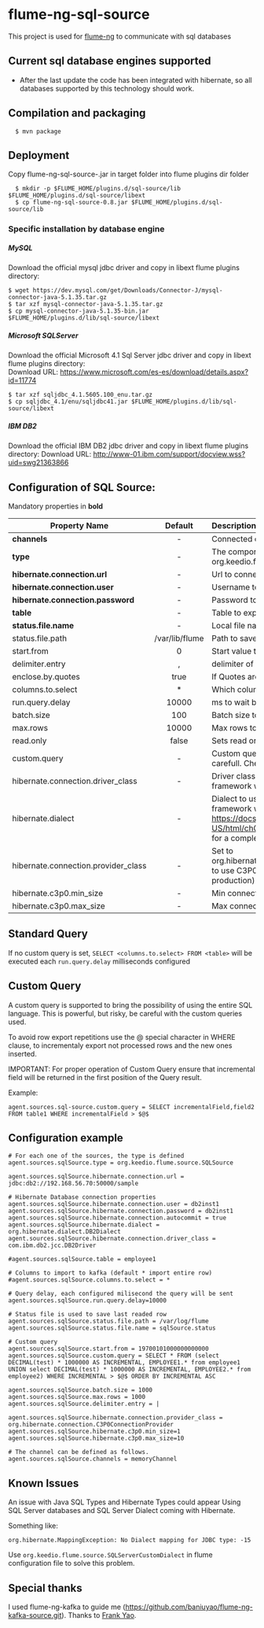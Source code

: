 flume-ng-sql-source
================

This project is used for [flume-ng](https://github.com/apache/flume) to communicate with sql databases

Current sql database engines supported
-------------------------------
- After the last update the code has been integrated with hibernate, so all databases supported by this technology should work.

Compilation and packaging
----------
```
  $ mvn package
```

Deployment
----------

Copy flume-ng-sql-source-<version>.jar in target folder into flume plugins dir folder
```
  $ mkdir -p $FLUME_HOME/plugins.d/sql-source/lib $FLUME_HOME/plugins.d/sql-source/libext
  $ cp flume-ng-sql-source-0.8.jar $FLUME_HOME/plugins.d/sql-source/lib
```

### Specific installation by database engine

##### MySQL
Download the official mysql jdbc driver and copy in libext flume plugins directory:
```
$ wget https://dev.mysql.com/get/Downloads/Connector-J/mysql-connector-java-5.1.35.tar.gz
$ tar xzf mysql-connector-java-5.1.35.tar.gz
$ cp mysql-connector-java-5.1.35-bin.jar $FLUME_HOME/plugins.d/lib/sql-source/libext
```

##### Microsoft SQLServer
Download the official Microsoft 4.1 Sql Server jdbc driver and copy in libext flume plugins directory:  
Download URL: https://www.microsoft.com/es-es/download/details.aspx?id=11774  
```
$ tar xzf sqljdbc_4.1.5605.100_enu.tar.gz
$ cp sqljdbc_4.1/enu/sqljdbc41.jar $FLUME_HOME/plugins.d/lib/sql-source/libext
```

##### IBM DB2
Download the official IBM DB2 jdbc driver and copy in libext flume plugins directory:
Download URL: http://www-01.ibm.com/support/docview.wss?uid=swg21363866

Configuration of SQL Source:
----------
Mandatory properties in <b>bold</b>

| Property Name | Default | Description |
| ----------------------- | :-----: | :---------- |
| <b>channels</b> | - | Connected channel names |
| <b>type</b> | - | The component type name, needs to be org.keedio.flume.source.SQLSource  |
| <b>hibernate.connection.url</b> | - | Url to connect with the remote Database |
| <b>hibernate.connection.user</b> | - | Username to connect with the database |
| <b>hibernate.connection.password</b> | - | Password to connect with the database |
| <b>table</b> | - | Table to export data |
| <b>status.file.name</b> | - | Local file name to save last row number read |
| status.file.path | /var/lib/flume | Path to save the status file |
| start.from | 0 | Start value to import data |
| delimiter.entry | , | delimiter of incoming entry | 
| enclose.by.quotes | true | If Quotes are applied to all values in the output. |
| columns.to.select | * | Which colums of the table will be selected |
| run.query.delay | 10000 | ms to wait between run queries |
| batch.size| 100 | Batch size to send events to flume channel |
| max.rows | 10000| Max rows to import per query |
| read.only | false| Sets read only session with DDBB |
| custom.query | - | Custom query to force a special request to the DB, be carefull. Check below explanation of this property. |
| hibernate.connection.driver_class | -| Driver class to use by hibernate, if not specified the framework will auto asign one |
| hibernate.dialect | - | Dialect to use by hibernate, if not specified the framework will auto asign one. Check https://docs.jboss.org/hibernate/orm/4.3/manual/en-US/html/ch03.html#configuration-optional-dialects for a complete list of available dialects |
| hibernate.connection.provider_class | - | Set to org.hibernate.connection.C3P0ConnectionProvider to use C3P0 connection pool (recommended for production) |
| hibernate.c3p0.min_size | - | Min connection pool size |
| hibernate.c3p0.max_size | - | Max connection pool size |

Standard Query
-------------
If no custom query is set, ```SELECT <columns.to.select> FROM <table>``` will be executed each ```run.query.delay``` milliseconds configured

Custom Query
-------------
A custom query is supported to bring the possibility of using the entire SQL language. This is powerful, but risky, be careful with the custom queries used.  

To avoid row export repetitions use the $@$ special character in WHERE clause, to incrementaly export not processed rows and the new ones inserted.

IMPORTANT: For proper operation of Custom Query ensure that incremental field will be returned in the first position of the Query result.

Example:
```
agent.sources.sql-source.custom.query = SELECT incrementalField,field2 FROM table1 WHERE incrementalField > $@$ 
```

Configuration example
--------------------

```properties
# For each one of the sources, the type is defined
agent.sources.sqlSource.type = org.keedio.flume.source.SQLSource

agent.sources.sqlSource.hibernate.connection.url = jdbc:db2://192.168.56.70:50000/sample

# Hibernate Database connection properties
agent.sources.sqlSource.hibernate.connection.user = db2inst1
agent.sources.sqlSource.hibernate.connection.password = db2inst1
agent.sources.sqlSource.hibernate.connection.autocommit = true
agent.sources.sqlSource.hibernate.dialect = org.hibernate.dialect.DB2Dialect
agent.sources.sqlSource.hibernate.connection.driver_class = com.ibm.db2.jcc.DB2Driver

#agent.sources.sqlSource.table = employee1

# Columns to import to kafka (default * import entire row)
#agent.sources.sqlSource.columns.to.select = *

# Query delay, each configured milisecond the query will be sent
agent.sources.sqlSource.run.query.delay=10000

# Status file is used to save last readed row
agent.sources.sqlSource.status.file.path = /var/log/flume
agent.sources.sqlSource.status.file.name = sqlSource.status

# Custom query
agent.sources.sqlSource.start.from = 19700101000000000000
agent.sources.sqlSource.custom.query = SELECT * FROM (select DECIMAL(test) * 1000000 AS INCREMENTAL, EMPLOYEE1.* from employee1 UNION select DECIMAL(test) * 1000000 AS INCREMENTAL, EMPLOYEE2.* from employee2) WHERE INCREMENTAL > $@$ ORDER BY INCREMENTAL ASC

agent.sources.sqlSource.batch.size = 1000
agent.sources.sqlSource.max.rows = 1000
agent.sources.sqlSource.delimiter.entry = |

agent.sources.sqlSource.hibernate.connection.provider_class = org.hibernate.connection.C3P0ConnectionProvider
agent.sources.sqlSource.hibernate.c3p0.min_size=1
agent.sources.sqlSource.hibernate.c3p0.max_size=10

# The channel can be defined as follows.
agent.sources.sqlSource.channels = memoryChannel
```

Known Issues
---------
An issue with Java SQL Types and Hibernate Types could appear Using SQL Server databases and SQL Server Dialect coming with Hibernate.  
  
Something like:
```
org.hibernate.MappingException: No Dialect mapping for JDBC type: -15
```

Use ```org.keedio.flume.source.SQLServerCustomDialect``` in flume configuration file to solve this problem.

Special thanks
---------------

I used flume-ng-kafka to guide me (https://github.com/baniuyao/flume-ng-kafka-source.git).
Thanks to [Frank Yao](https://github.com/baniuyao).
